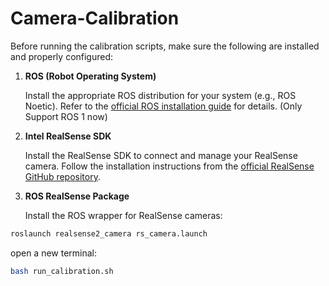 # Camera-Calibration

Before running the calibration scripts, make sure the following are installed and properly configured:

1. **ROS (Robot Operating System)**

   Install the appropriate ROS distribution for your system (e.g., ROS Noetic). Refer to the [official ROS installation guide](http://wiki.ros.org/ROS/Installation) for details. (Only Support ROS 1 now)
2. **Intel RealSense SDK**

   Install the RealSense SDK to connect and manage your RealSense camera. Follow the installation instructions from the [official RealSense GitHub repository](https://github.com/IntelRealSense/librealsense).
3. **ROS RealSense Package**

   Install the ROS wrapper for RealSense cameras:

```bash
roslaunch realsense2_camera rs_camera.launch
```

open a new terminal:

```bash
bash run_calibration.sh
```
